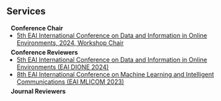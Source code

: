 ## Services

<h4 style="margin:0 10px 0;">Conference Chair</h4>

<ul style="margin:0 0 5px;">
  <li><a href="https://dione-conference.eai-conferences.org/2024/"><autocolor>5th EAI International Conference on Data and Information in Online Environments, 2024, Workshop Chair</autocolor></a></li>
</ul>

<h4 style="margin:0 10px 0;">Conference Reviewers</h4>

<ul style="margin:0 0 5px;">
  <li><a href="https://dione-conference.eai-conferences.org/2024/"><autocolor>5th EAI International Conference on Data and Information in Online Environments (EAI DIONE 2024)</autocolor></a></li>
  <li><a href="https://mlicom.eai-conferences.org/2023/"><autocolor>8th EAI International Conference on Machine Learning and Intelligent Communications (EAI MLICOM 2023)</autocolor></a></li>
</ul>

<h4 style="margin:0 10px 0;">Journal Reviewers</h4>

